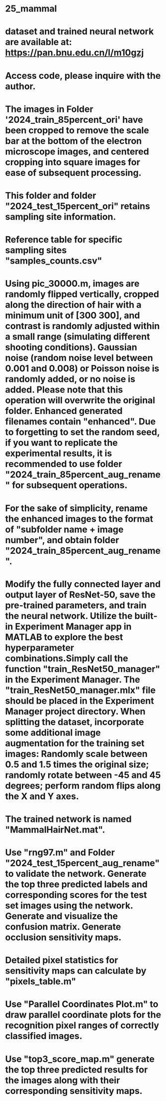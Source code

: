# 25_mammal
# dataset and trained neural network are available at: https://pan.bnu.edu.cn/l/m10gzj     
# Access code, please inquire with the author.

# The images in Folder '2024_train_85percent_ori' have been cropped to remove the scale bar at the bottom of the electron microscope images, and centered cropping into square images for ease of subsequent processing. 
# This folder and folder "2024_test_15percent_ori" retains sampling site information. 
# Reference table for specific sampling sites "samples_counts.csv"

# Using pic_30000.m, images are randomly flipped vertically, cropped along the direction of hair with a minimum unit of [300 300], and contrast is randomly adjusted within a small range (simulating different shooting conditions). Gaussian noise (random noise level between 0.001 and 0.008) or Poisson noise is randomly added, or no noise is added. Please note that this operation will overwrite the original folder. Enhanced generated filenames contain "enhanced". Due to forgetting to set the random seed, if you want to replicate the experimental results, it is recommended to use folder "2024_train_85percent_aug_rename" for subsequent operations.

# For the sake of simplicity, rename the enhanced images to the format of "subfolder name + image number", and obtain folder "2024_train_85percent_aug_rename".

# Modify the fully connected layer and output layer of ResNet-50, save the pre-trained parameters, and train the neural network. Utilize the built-in Experiment Manager app in MATLAB to explore the best hyperparameter combinations.Simply call the function "train_ResNet50_manager" in the Experiment Manager. The "train_ResNet50_manager.mlx" file should be placed in the Experiment Manager project directory.  When splitting the dataset, incorporate some additional image augmentation for the training set images: Randomly scale between 0.5 and 1.5 times the original size; randomly rotate between -45 and 45 degrees; perform random flips along the X and Y axes.

# The trained network is named "MammalHairNet.mat".

# Use "rng97.m" and Folder "2024_test_15percent_aug_rename" to validate the network. Generate the top three predicted labels and corresponding scores for the test set images using the network. Generate and visualize the confusion matrix. Generate occlusion sensitivity maps.

# Detailed pixel statistics for sensitivity maps can calculate by "pixels_table.m"

# Use "Parallel Coordinates Plot.m" to draw parallel coordinate plots for the recognition pixel ranges of correctly classified images.

# Use "top3_score_map.m" generate the top three predicted results for the images along with their corresponding sensitivity maps.





